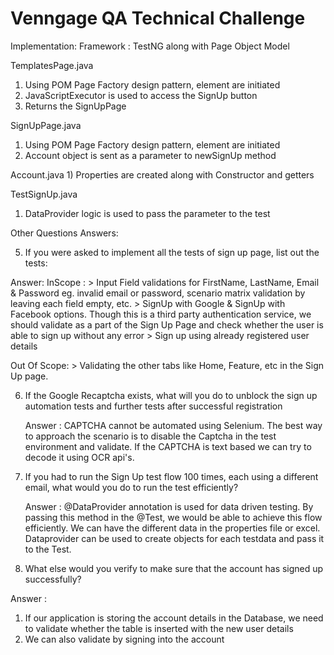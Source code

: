 # Venngage QA Technical Challenge

Implementation:
Framework : TestNG along with Page Object Model

TemplatesPage.java
  1) Using POM Page Factory design pattern, element are initiated
  2) JavaScriptExecutor is used to access the SignUp button
  3) Returns the SignUpPage

SignUpPage.java
  1) Using POM Page Factory design pattern, element are initiated
  2) Account object is sent as a parameter to newSignUp method
  
 Account.java
    1) Properties are created along with Constructor and getters
    
 TestSignUp.java
  1) DataProvider logic is used to pass the parameter to the test
  
Other Questions Answers:

5) If you were asked to implement all the tests of sign up page, list out the tests:
 
 Answer: 
  InScope :
     > Input Field validations for FirstName, LastName, Email & Password
      eg. invalid email or password, scenario matrix validation by leaving each field empty, etc.
    > SignUp with Google & SignUp with Facebook options. Though this is a third party authentication service, we should validate as a part of the Sign Up Page and check whether       the user is able to sign up without any error
    > Sign up using already registered user details
 
  Out Of Scope:
     >  Validating the other tabs like Home, Feature, etc in the Sign Up page.
  
6) If the Google Recaptcha exists, what will you do to unblock the sign up automation tests and further tests after successful registration
 
   Answer : CAPTCHA cannot be automated using Selenium. The best way to approach the scenario is to disable the Captcha in the test environment and validate. If the CAPTCHA is      text based we can try to decode it using OCR api's.
 
7) If you had to run the Sign Up test flow 100 times, each using a different email, what would you do to run the test efficiently?

    Answer : @DataProvider annotation is used for data driven testing. By passing this method in the @Test, we would be able to achieve this flow efficiently. We can have the        different data in the properties file or excel. Dataprovider can be used to create objects for each testdata and pass it to the Test.
 
8) What else would you verify to make sure that the account has signed up successfully?
  
  Answer : 
   1) If our application is storing the account details in the Database, we need to validate whether the table is inserted with the new user details
   2) We can also validate by signing into the account 
 
 
